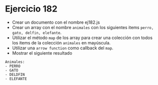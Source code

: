 # Ejercicio 182

- Crear un documento con el nombre ej182.js
- Crear un array con el nombre `animales` con los siguientes items `perro, gato, delfin, elefante`.
- Utilizar el método `map` de los array para crear una colección con todos los items de la colección `animales` en mayúscula.
- Utilizar una `arrow function` como callback del `map`.
- Mostrar el siguiente resultado

```basj
Animales:
- PERRO
- GATO
- DELDFIN
- ELEFANTE
```
